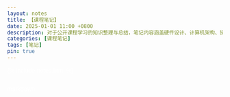 ```yaml
---
layout: notes
title: 【课程笔记】
date: 2025-01-01 11:00 +0800
description: 对于公开课程学习的知识整理与总结，笔记内容涵盖硬件设计、计算机架构、操作系统、编程语言等主题。笔记以课程为单位，记录关键知识点与学习进度，为后续复习和深入学习提供支持。
categories: [课程笔记]
tags: [笔记]
pin: true
---
```


{% include notes.html %}

  <style>
    body {
      font-family: Arial, sans-serif;
      color: white;
      margin: 0;
      padding: 20px;
    }
    .container {
      display: flex;
      flex-wrap: wrap;
      gap: 16px;
      justify-content: space-between;
    }
    .card {
      background-color:#1F1F1F;
      padding: 15px;
      border-radius: 8px;
      flex: 1 1 calc(50% - 16px);
      box-sizing: border-box;
      min-width: 300px;
    }
    .card h3 {
      margin: 0;
      font-size: 18px;
    }
    .card h3 a {
      text-decoration: none;
      color: #ffffff;
    }
    .card p {
      margin: 5px 0;
      font-size: 14px;
      color: #cccccc;
    }
    .statusDone {
      background-color:rgb(95, 141, 186);
      color: black;
      padding: 2px 6px;
      border-radius: 50%;
      font-size: 12px;
    }
    .statusStarted{
      background-color:rgb(186, 153, 95);
      color: black;
      padding: 2px 6px;
      border-radius: 50%;
      font-size: 12px;
    }
    .statusDoing{
      background-color:rgb(95, 186, 118);
      color: black;
      padding: 2px 6px;
      border-radius: 50%;
      font-size: 12px;
    }

  </style>

  <div class="container" id="card-container"></div>

  <script>
    // JSON 配置数据
    const coursesDone = [
  {
    "title": "HDLbits Verilog",
    "link": "https://lzzs.fun/HDLbits-Verilog-Notebook/",
    "date": "2024-10",
    "status": "Paused",
    "description": "HDLBits 是使用 Verilog 硬件描述语言进行数字硬件设计的小型电路设计练习集。本笔记是练习后的记录，用于回顾和复习。"
  },
  {
    "title": "DDCA",
    "link": "https://lzzs.fun/DDCA/",
    "date": "2024-10",
    "status": "Paused",
    "description": "Digital Design and Computer Architecture: RISC-V Edition chapter 1-5 数字设计和计算机体系结构：RISC-V版"
  },
  {
    "title": "CS 61A",
    "link": "https://lzzs.fun/CS61A-notebook/",
    "date": "2024-09",
    "status": "Paused",
    "description": "UC Berkeley CS 61A: Structure and Interpretation of Computer Programs Fall 2020 计算机程序的构造和解释"
  },
  {
    "title": "CS 61C",
    "link": "https://lzzs.fun/CS61C-notebook/",
    "date": "2024-08",
    "status": "Drafted",
    "description": "UC Berkeley CS 61C: Great Ideas in Computer Architecture (Machine Structures) Fall 2022 计算机体系结构中的伟大思想"
  },
  {
    "title": "MIT 6.S081",
    "link": "https://lzzs.fun/6.S081-notebook/",
    "date": "2024-08",
    "status": "Paused",
    "description": "MIT 6.S081: Introduction to Operating Systems Fall 2020 操作系统"
  },
  {
    "title": "MIT 6.004",
    "link": "https://lzzs.fun/MIT-digital-systems/",
    "date": "2024-05",
    "status": "Paused",
    "description": "MIT 6.004: Computation Structures Spring 2019 计算结构"
  }
    ];

    const coursesDoing = [
   {
    "title": "CSE 228A",
    "link": "https://lzzs.fun/CSE228A-notebook/",
    "date": "2024-12",
    "status": "Ongoing",
    "description": "UC Santa Cruz CSE 228A: Agile Hardware Design Winter 2023 敏捷硬件设计"
  },
  {
    "title": "Digital Design with Chisel",
    "link": "https://lzzs.fun/chisel-book-note/",
    "date": "2024-12",
    "status": "Ongoing",
    "description": "Digital Design with Chisel Fifth Edition (2023) by Martin Schoeberl 使用Chisel进行数字设计"
  },
];

     const coursesStarted = [
   {
    "title": "EECS 151/251A",
    "link": "https://lzzs.fun/EECS151-notebook/",
    "date": "2024-09",
    "status": "Started",
    "description": "UC Berkeley EECS 151/251A: Introduction to Digital Deisgn and Integrated Circuits Spring 2022 数字设计和集成电路导论"
  },
  {
    "title": "CS 152/252A",
    "link": "https://lzzs.fun/CS152-notebook/",
    "date": "2024-09",
    "status": "Started",
    "description": "UC Berkeley CS 152/252A: Computer Architecture and Engineering Spring 2023 计算机体系结构与工程"
  },
];

    // 获取容器元素
    const container = document.getElementById('card-container');

    // 动态生成 HTML 内容
    coursesDone.forEach(course => {
      const card = document.createElement('div');
      card.classList.add('card');

      card.innerHTML = `
        <h3><a href="${course.link}" target="_blank">🔗 ${course.title}</a></h3>
        <p>${course.date}</p>
        <p>
          <span class="statusDone">${course.status}</span>
          ${course.description}
        </p>
      `;
      container.appendChild(card);
    });
     coursesDoing.forEach(course => {
      const card = document.createElement('div');
      card.classList.add('card');

      card.innerHTML = `
        <h3><a href="${course.link}" target="_blank">🔗 ${course.title}</a></h3>
        <p>${course.date}</p>
        <p>
          <span class="statusDoing">${course.status}</span>
          ${course.description}
        </p>
      `;
      container.appendChild(card);
    });
    coursesStarted.forEach(course => {
      const card = document.createElement('div');
      card.classList.add('card');

      card.innerHTML = `
        <h3><a href="${course.link}" target="_blank">🔗 ${course.title}</a></h3>
        <p>${course.date}</p>
        <p>
          <span class="statusStarted">${course.status}</span>
          ${course.description}
        </p>
      `;
      container.appendChild(card);
    });
  </script>
  markdown
